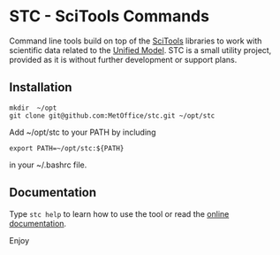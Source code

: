 # STC - SciTools Commands

 Command line tools build on top of the [SciTools](https://scitools.org.uk/) libraries to work with
 scientific data related to the [Unified Model](https://www.metoffice.gov.uk/research/approach/modelling-systems/unified-model/index). STC is a small utility project, provided as it is without further development or support plans.

## Installation

```
mkdir  ~/opt
git clone git@github.com:MetOffice/stc.git ~/opt/stc
```

Add ~/opt/stc to your PATH by including

```
export PATH=~/opt/stc:${PATH}
```

in your ~/.bashrc file.

## Documentation

Type `stc help` to learn how to use the tool or read the [online documentation](https://github.com/MetOffice/stc/blob/main/doc/stc.md).

Enjoy
